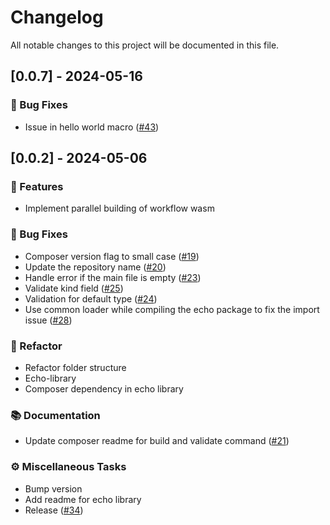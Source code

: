 # Changelog

All notable changes to this project will be documented in this file.

## [0.0.7] - 2024-05-16

### 🐛 Bug Fixes

- Issue in hello world macro ([#43](https://github.com/HugoByte/composer/pull/43))

<!-- generated by git-cliff -->
## [0.0.2] - 2024-05-06

### 🚀 Features

- Implement parallel building of workflow wasm

### 🐛 Bug Fixes

- Composer version flag to small case ([#19](https://github.com/HugoByte/composer/pull/19))
- Update the repository name ([#20](https://github.com/HugoByte/composer/pull/20))
- Handle error if the main file is empty ([#23](https://github.com/HugoByte/composer/pull/23))
- Validate kind field ([#25](https://github.com/HugoByte/composer/pull/25))
- Validation for default type ([#24](https://github.com/HugoByte/composer/pull/24))
- Use common loader while compiling the echo package to fix the import issue ([#28](https://github.com/HugoByte/composer/pull/28))

### 🚜 Refactor

- Refactor folder structure
- Echo-library
- Composer dependency in echo library

### 📚 Documentation

- Update composer readme for build and validate command ([#21](https://github.com/HugoByte/composer/pull/21))

### ⚙️ Miscellaneous Tasks

- Bump version
- Add readme for echo library
- Release ([#34](https://github.com/HugoByte/composer/pull/34))

<!-- generated by git-cliff -->
